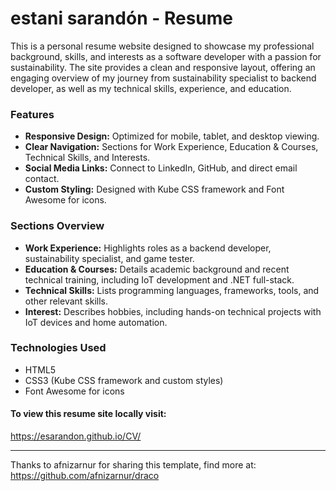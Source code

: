# estani sarandón - Resume
This is a personal resume website designed to showcase my professional background, skills, and interests as a software developer with a passion for sustainability. The site provides a clean and responsive layout, offering an engaging overview of my journey from sustainability specialist to backend developer, as well as my technical skills, experience, and education.

### Features
- **Responsive Design:** Optimized for mobile, tablet, and desktop viewing.
- **Clear Navigation:** Sections for Work Experience, Education & Courses, Technical Skills, and Interests.
- **Social Media Links:** Connect to LinkedIn, GitHub, and direct email contact.
- **Custom Styling:** Designed with Kube CSS framework and Font Awesome for icons.

### Sections Overview
- **Work Experience:** Highlights roles as a backend developer, sustainability specialist, and game tester.
- **Education & Courses:** Details academic background and recent technical training, including IoT development and .NET full-stack.
- **Technical Skills:** Lists programming languages, frameworks, tools, and other relevant skills.
- **Interest:** Describes hobbies, including hands-on technical projects with IoT devices and home automation.

### Technologies Used
- HTML5
- CSS3 (Kube CSS framework and custom styles)
- Font Awesome for icons

#### To view this resume site locally visit:
https://esarandon.github.io/CV/


---
Thanks to afnizarnur for sharing this template, find more at: https://github.com/afnizarnur/draco

